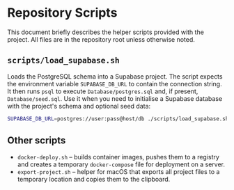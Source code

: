 # Repository Scripts

This document briefly describes the helper scripts provided with the project. All files are in the repository root unless otherwise noted.

## `scripts/load_supabase.sh`

Loads the PostgreSQL schema into a Supabase project. The script expects the environment variable `SUPABASE_DB_URL` to contain the connection string. It then runs `psql` to execute `Database/postgres.sql` and, if present, `Database/seed.sql`. Use it when you need to initialise a Supabase database with the project's schema and optional seed data:

```bash
SUPABASE_DB_URL=postgres://user:pass@host/db ./scripts/load_supabase.sh
```

## Other scripts

- `docker-deploy.sh` – builds container images, pushes them to a registry and creates a temporary `docker-compose` file for deployment on a server.
- `export-project.sh` – helper for macOS that exports all project files to a temporary location and copies them to the clipboard.

